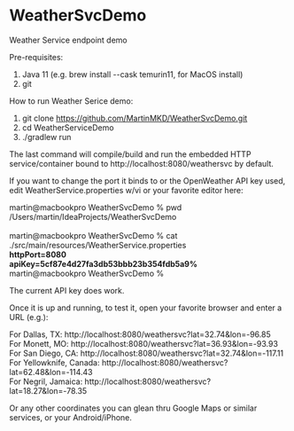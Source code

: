 # WeatherSvcDemo
Weather Service endpoint demo

Pre-requisites:

1) Java 11 (e.g. brew install --cask temurin11, for MacOS install)
2) git

How to run Weather Serice demo:

1) git clone https://github.com/MartinMKD/WeatherSvcDemo.git
2) cd WeatherServiceDemo
3) ./gradlew run

The last command will compile/build and run the embedded HTTP service/container bound to http://localhost:8080/weathersvc by default.

If you want to change the port it binds to or the OpenWeather API key used, edit WeatherService.properties w/vi or your favorite editor here:

martin@macbookpro WeatherSvcDemo % pwd<br/>
/Users/martin/IdeaProjects/WeatherSvcDemo<br/><br/>
martin@macbookpro WeatherSvcDemo % cat ./src/main/resources/WeatherService.properties<br/>
**httpPort=8080**<br/>
**apiKey=5cf87e4d27fa3db53bbb23b354fdb5a9%**<br/>
martin@macbookpro WeatherSvcDemo %<br/>

The current API key does work.

Once it is up and running, to test it, open your favorite browser and enter a URL (e.g.):

For Dallas, TX: http://localhost:8080/weathersvc?lat=32.74&lon=-96.85<br/>
For Monett, MO: http://localhost:8080/weathersvc?lat=36.93&lon=-93.93<br/>
For San Diego, CA: http://localhost:8080/weathersvc?lat=32.74&lon=-117.11<br/>
For Yellowknife, Canada: http://localhost:8080/weathersvc?lat=62.48&lon=-114.43<br/>
For Negril, Jamaica: http://localhost:8080/weathersvc?lat=18.27&lon=-78.35<br/>

Or any other coordinates you can glean thru Google Maps or similar services, or your Android/iPhone.
